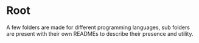 # Root 

A few folders are made for different programming languages,
sub folders are present with their own READMEs to describe
their presence and utility.